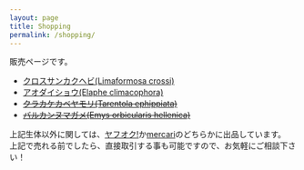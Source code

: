 ```yaml
---
layout: page
title: Shopping
permalink: /shopping/
---
```


販売ページです。

* [クロスサンカクヘビ(Limaformosa crossi)](/shopping/creatures/limaformosa-crossi)
* [アオダイショウ(Elaphe climacophora)](/shopping/creatures/elaphe_climacophora)
* ~~[クラカケカベヤモリ(Tarentola ephippiata)](/shopping/creatures/tarentola-ephippiata)~~
* ~~[バルカンヌマガメ(Emys orbicularis hellenica)](/shopping/creatures/emys-orbicularis-hellenica)~~

<!-- * [Books](/shopping/books)
* [Goods](/shopping/goods)
* [Plants](/shopping/plants) -->

上記生体以外に関しては、[ヤフオク!](https://auctions.yahoo.co.jp/seller/mitsuaki1229)か[mercari](https://www.mercari.com/jp/u/280759301/)のどちらかに出品しています。  
上記で売れる前でしたら、直接取引する事も可能ですので、お気軽にご相談下さい！
